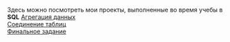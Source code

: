 Здесь можно посмотреть мои проекты, выполненные во время учебы в ****SQL****
[Агрегация данных]()\
[Соединение таблиц]()\
[Финальное задание]()
